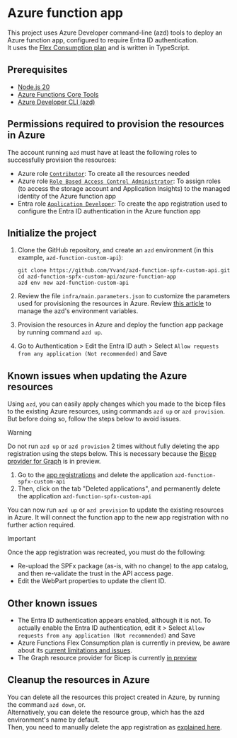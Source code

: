 # Azure function app

This project uses Azure Developer command-line (azd) tools to deploy an Azure function app, configured to require Entra ID authentication.  
It uses the [Flex Consumption plan](https://learn.microsoft.com/en-us/azure/azure-functions/flex-consumption-plan) and is written in TypeScript.

## Prerequisites

+ [Node.js 20](https://www.nodejs.org/)
+ [Azure Functions Core Tools](https://learn.microsoft.com/azure/azure-functions/functions-run-local?pivots=programming-language-typescript#install-the-azure-functions-core-tools)
+ [Azure Developer CLI (azd)](https://learn.microsoft.com/azure/developer/azure-developer-cli/install-azd)

## Permissions required to provision the resources in Azure

The account running `azd` must have at least the following roles to successfully provision the resources:

+ Azure role [`Contributor`](https://learn.microsoft.com/azure/role-based-access-control/built-in-roles/privileged#contributor): To create all the resources needed
+ Azure role [`Role Based Access Control Administrator`](https://learn.microsoft.com/azure/role-based-access-control/built-in-roles/privileged#role-based-access-control-administrator): To assign roles (to access the storage account and Application Insights) to the managed identity of the Azure function app
+ Entra role [`Application Developer`](https://learn.microsoft.com/entra/identity/role-based-access-control/permissions-reference#application-developer): To create the app registration used to configure the Entra ID authentication in the Azure function app

## Initialize the project

1. Clone the GitHub repository, and create an `azd` environment (in this example, `azd-function-custom-api`):

    ```shell
    git clone https://github.com/Yvand/azd-function-spfx-custom-api.git
    cd azd-function-spfx-custom-api/azure-function-app
    azd env new azd-function-custom-api
    ```

1. Review the file `infra/main.parameters.json` to customize the parameters used for provisioning the resources in Azure. Review [this article](https://learn.microsoft.com/azure/developer/azure-developer-cli/manage-environment-variables) to manage the azd's environment variables.

1. Provision the resources in Azure and deploy the function app package by running command `azd up`.

1. Go to Authentication > Edit the Entra ID auth > Select `Allow requests from any application (Not recommended)` and Save

## Known issues when updating the Azure resources

Using `azd`, you can easily apply changes which you made to the bicep files to the existing Azure resources, using commands `azd up` or `azd provision`.  
But before doing so, follow the steps below to avoid issues.

> [!WARNING]
> Do not run `azd up` or `azd provision` 2 times without fully deleting the app registration using the steps below. This is necessary because the [Bicep provider for Graph](https://learn.microsoft.com/en-us/graph/templates/overview-bicep-templates-for-graph) is in preview.

1. Go to the [app registrations](https://entra.microsoft.com/#view/Microsoft_AAD_RegisteredApps/ApplicationsListBlade/quickStartType~/null/sourceType/Microsoft_AAD_IAM) and delete the application `azd-function-spfx-custom-api`
1. Then, click on the tab "Deleted applications", and permanently delete the application `azd-function-spfx-custom-api`

You can now run `azd up` or `azd provision` to update the existing resources in Azure. It will connect the function app to the new app registration with no further action required.

> [!IMPORTANT]
> Once the app registration was recreated, you must do the following:
> - Re-upload the SPFx package (as-is, with no change) to the app catalog, and then re-validate the trust in the API access page.
> - Edit the WebPart properties to update the client ID.

## Other known issues

- The Entra ID authentication appears enabled, although it is not. To actually enable the Entra ID authentication, edit it > Select `Allow requests from any application (Not recommended)` and Save
- Azure Functions Flex Consumption plan is currently in preview, be aware about its [current limitations and issues](https://learn.microsoft.com/azure/azure-functions/flex-consumption-plan#considerations).
- The Graph resource provider for Bicep is currently [in preview](https://learn.microsoft.com/graph/templates/quickstart-create-bicep-interactive-mode?tabs=CLI)

## Cleanup the resources in Azure

You can delete all the resources this project created in Azure, by running the command `azd down`, or.  
Alternatively, you can delete the resource group, which has the azd environment's name by default.  
Then, you need to manually delete the app registration as [explained here](#Known-issues-when-updating-the-Azure-resources).
